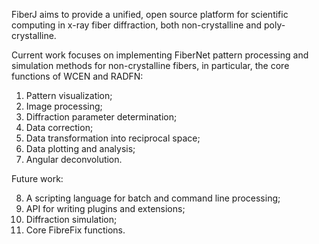 FiberJ aims to provide a unified, open source platform for scientific computing in x-ray fiber diffraction, both non-crystalline and poly-crystalline.

Current work focuses on implementing FiberNet pattern processing and simulation methods for non-crystalline fibers, in particular, the core functions of WCEN and RADFN:  

1. Pattern visualization;
2. Image processing;
3. Diffraction parameter determination;
4. Data correction;
5. Data transformation into reciprocal space;
6. Data plotting and analysis;
7. Angular deconvolution.

Future work:

8. A scripting language for batch and command line processing;
9. API for writing plugins and extensions;
10. Diffraction simulation;
11. Core FibreFix functions.